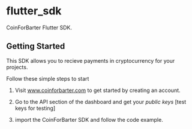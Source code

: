 # flutter_sdk

CoinForBarter Flutter SDK.

## Getting Started

This SDK allows you to recieve payments in cryptocurrency for your projects.

Follow these simple steps to start

1. Visit www.coinforbarter.com to get started by creating an account.

2. Go to the API section of the dashboard and get your _public keys_ [test keys for testing]

3. import the CoinForBarter SDK and follow the code example.
